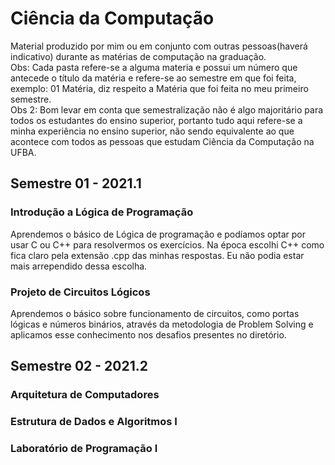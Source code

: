 <h1>Ciência da Computação</h1>
<p>Material produzido por mim ou em conjunto com outras pessoas(haverá indicativo) durante as matérias de computação na graduação.<br>
Obs: Cada pasta refere-se a alguma materia e possui um número que antecede o título da matéria e refere-se ao semestre
em que foi feita, exemplo: 01 Matéria, diz respeito a Matéria que foi feita no meu primeiro semestre.<br>
Obs 2: Bom levar em conta que semestralização não é algo majoritário para todos os estudantes do ensino superior, portanto tudo aqui refere-se a minha experiência no ensino superior, não sendo equivalente ao que acontece com todos as pessoas que estudam Ciência da Computação na UFBA.</p>
<h2>Semestre 01 - 2021.1</h2>
<h3>Introdução a Lógica de Programação</h3>
<p>Aprendemos o básico de Lógica de programação e podíamos optar por usar C ou C++ para resolvermos os exercícios. Na época escolhi C++ como fica claro pela extensão .cpp das minhas respostas. Eu não podia estar mais arrependido dessa escolha.</p>
<h3>Projeto de Circuitos Lógicos</h3>
<p>Aprendemos o básico sobre funcionamento de circuitos, como portas lógicas e números binários, através da metodologia de Problem Solving e aplicamos esse conhecimento nos desafios presentes no diretório.</p>
<h2>Semestre 02 - 2021.2</h2>
<h3>Arquitetura de Computadores</h3>
<h3>Estrutura de Dados e Algoritmos I</h3>
<h3>Laboratório de Programação I</h3>
